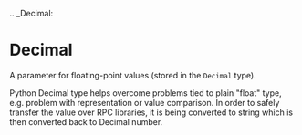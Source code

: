 [//]: # (THE CONTENT BELOW IS GENERATED. DO NOT EDIT.)
.. _Decimal:

# Decimal
[//]: # (ADD YOUR NOTES BELOW. THESE WILL BE PICKED EVERY TIME THE DOCS ARE REGENERATED. //end)

A parameter for floating-point values (stored in the ``Decimal`` type).

Python Decimal type helps overcome problems tied to plain "float" type,
e.g. problem with representation or value comparison. In order to safely
transfer the value over RPC libraries, it is being converted to string
which is then converted back to Decimal number.
